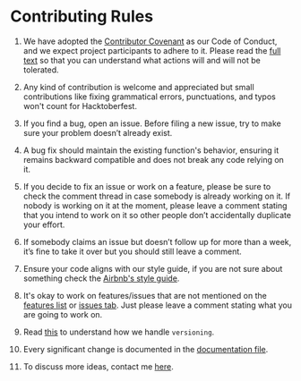 # Contributing Rules 

1. We have adopted the [Contributor Covenant](https://www.contributor-covenant.org/) as our Code of Conduct, and we expect project participants to adhere to it. Please read the [full text](/CODE_OF_CONDUCT.md) so that you can understand what actions will and will not be tolerated.

2. Any kind of contribution is welcome and appreciated but small contributions like fixing grammatical errors, punctuations, and typos won't count for Hacktoberfest. 

3. If you find a bug, open an issue.  Before filing a new issue, try to make sure your problem doesn’t already exist.

4. A bug fix should maintain the existing function's behavior, ensuring it remains backward compatible and does not break any code relying on it.

5. If you decide to fix an issue or work on a feature, please be sure to check the comment thread in case somebody is already working on it. If nobody is working on it at the moment, please leave a comment stating that you intend to work on it so other people don’t accidentally duplicate your effort.

6. If somebody claims an issue but doesn’t follow up for more than a week, it’s fine to take it over but you should still leave a comment.

7. Ensure your code aligns with our style guide, if you are not sure about something check the [Airbnb's style guide](https://github.com/airbnb/javascript).

8. It's okay to work on features/issues that are not mentioned on the [features list](https://github.com/lindelwa122/dom-manipulation-library#features) or [issues tab](https://github.com/lindelwa122/dom-manipulation-library/issues). Just please leave a comment stating what you are going to work on.

9. Read [this](/VERSIONING.md) to understand how we handle `versioning`.

10. Every significant change is documented in the [documentation file](/DOCUMENTATION.md).

11. To discuss more ideas, contact me [here](https://github.com/lindelwa122/dom-manipulation-library#contact).
